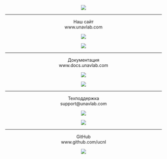 <div style="page-break-after: always;"></div>

<p align="center">
<img src="https://ucnl.github.io/documentation/sm_logo.png"/></p>
<hr>
<p align="center">Наш сайт <br/> www.unavlab.com</p>

<p align="center">
<img src="https://ucnl.github.io/documentation/unavlab_web_qr.png" />
</p>


<div style="page-break-after: always;"></div>

<p align="center">
<img src="https://ucnl.github.io/documentation/sm_logo.png"/></p>
<hr>
<p align="center">Документация <br/> www.docs.unavlab.com</p>

<p align="center">
<img src="https://ucnl.github.io/documentation/docs_unavlab_web_qr.png" />
</p>


<div style="page-break-after: always;"></div>

<p align="center">
<img src="https://ucnl.github.io/documentation/sm_logo.png"/></p>
<hr>
<p align="center">Техподдержка <br/> support@unavlab.com</p>

<p align="center">
<img src="https://ucnl.github.io/documentation/unavlab_support_email_qr.png" />
</p>


<div style="page-break-after: always;"></div>

<p align="center">
<img src="https://ucnl.github.io/documentation/sm_logo.png"/></p>
<hr>
<p align="center">GitHub <br/> www.github.com/ucnl</p>

<p align="center">
<img src="https://ucnl.github.io/documentation/unavlab_github_qr.png" />
</p>

<div style="page-break-after: always;"></div>
